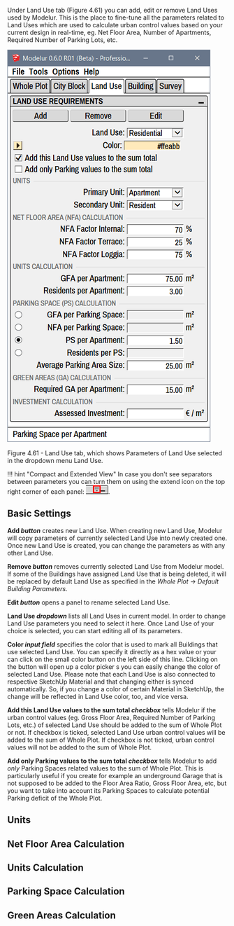Under Land Use tab (Figure 4.61) you can add, edit or remove Land Uses used by Modelur. This is the place to fine-tune all the parameters related to Land Uses which are used to calculate urban control values based on your current design in real-time, eg. Net Floor Area, Number of Apartments, Required Number of Parking Lots, etc.

![Land Use tab](../img/modelur_land_use_tab.png)
<figcaption>Figure 4.61 - Land Use tab, which shows Parameters of Land Use selected in the dropdown menu Land Use.</figcaption>

!!! hint "Compact and Extended View"
    In case you don't see separators between parameters you can turn them on using the extend icon on the top right corner of each panel: <img src="../../img/modelur_more_ui_icon.png" alt="extend" class="inline">.

Basic Settings
--------------

**Add _button_** creates new Land Use. When creating new Land Use, Modelur will copy parameters of currently selected Land Use into newly created one. Once new Land Use is created, you can change the parameters as with any other Land Use.

**Remove _button_** removes currently selected Land Use from Modelur model. If some of the Buildings have assigned Land Use that is being deleted, it will be replaced by default Land Use as specified in the _Whole Plot → Default Building Parameters_.

**Edit _button_** opens a panel to rename selected Land Use.

**Land Use _dropdown_** lists all Land Uses in current model. In order to change Land Use parameters you need to select it here. Once Land Use of your choice is selected, you can start editing all of its parameters.
  
**Color _input field_** specifies the color that is used to mark all Buildings that use selected Land Use. You can specify it directly as a hex value or your can click on the small color button on the left side of this line. Clicking on the button will open up a color picker s you can easily change the color of selected Land Use. Please note that each Land Use is also connected to respective SketchUp Material and that changing either is synced automatically. So, if you change a color of certain Material in SketchUp, the change will be reflected in Land Use color, too, and vice versa.

**Add this Land Use values to the sum total _checkbox_** tells Modelur if the urban control values (eg. Gross Floor Area, Required Number of Parking Lots, etc.) of selected Land Use should be added to the sum of Whole Plot or not. If checkbox is ticked, selected Land Use urban control values will be added to the sum of Whole Plot. If checkbox is not ticked, urban control values will not be added to the sum of Whole Plot.

**Add only Parking values to the sum total _checkbox_** tells Modelur to add _only_ Parking Spaces related values to the sum of Whole Plot. This is particularly useful if you create for example an underground Garage that is not supposed to be added to the Floor Area Ratio, Gross Floor Area, etc, but you want to take into account its Parking Spaces to calculate potential Parking deficit of the Whole Plot.

Units
-----
Net Floor Area Calculation
--------------------------
Units Calculation
-----------------
Parking Space Calculation
-------------------------
Green Areas Calculation
-----------------------

